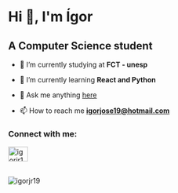 # Hi 👋, I'm Ígor

## A Computer Science student

- 🔭 I’m currently studying at **FCT - unesp**

- 🌱 I’m currently learning **React and Python**

- 💬 Ask me anything <a href="https://github.com/Igorjr19/Igorjr19/issues/new" target="blak">here</a>

- 📫 How to reach me **igorjose19@hotmail.com**
### Connect with me:
<a href="https://linkedin.com/in/igorjr19" target="blank"><img align="center" src="https://raw.githubusercontent.com/rahuldkjain/github-profile-readme-generator/master/src/images/icons/Social/linked-in-alt.svg" alt="igorjr19" height="30" width="40" /></a>

</br>
<img src="https://github-readme-stats.vercel.app/api/top-langs?username=igorjr19&size_weight=0&count_weight=1&hide=jupyter%20notebook&show_icons=true&theme=github_dark_dimmed&locale=en&layout=donut" alt="igorjr19" />
